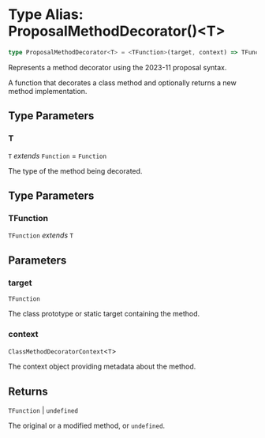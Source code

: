 # Type Alias: ProposalMethodDecorator()\<T\>

```ts
type ProposalMethodDecorator<T> = <TFunction>(target, context) => TFunction | undefined;
```

Represents a method decorator using the 2023-11 proposal syntax.

A function that decorates a class method and optionally returns a new method implementation.

## Type Parameters

### T

`T` *extends* `Function` = `Function`

The type of the method being decorated.

## Type Parameters

### TFunction

`TFunction` *extends* `T`

## Parameters

### target

`TFunction`

The class prototype or static target containing the method.

### context

`ClassMethodDecoratorContext`\<`T`\>

The context object providing metadata about the method.

## Returns

`TFunction` \| `undefined`

The original or a modified method, or `undefined`.
